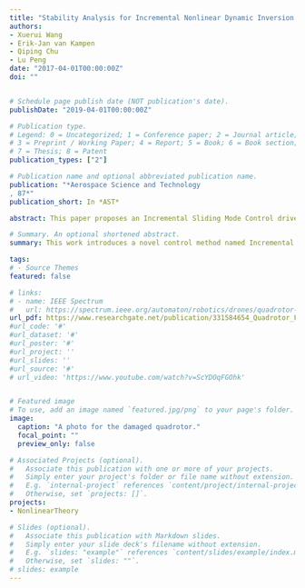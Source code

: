 ```yaml
---
title: "Stability Analysis for Incremental Nonlinear Dynamic Inversion Control"
authors:
- Xuerui Wang
- Erik-Jan van Kampen
- Qiping Chu
- Lu Peng
date: "2017-04-01T00:00:00Z"
doi: ""


# Schedule page publish date (NOT publication's date).
publishDate: "2019-04-01T00:00:00Z"

# Publication type.
# Legend: 0 = Uncategorized; 1 = Conference paper; 2 = Journal article;
# 3 = Preprint / Working Paper; 4 = Report; 5 = Book; 6 = Book section;
# 7 = Thesis; 8 = Patent
publication_types: ["2"]

# Publication name and optional abbreviated publication name.
publication: "*Aerospace Science and Technology
, 87*"
publication_short: In *AST*

abstract: This paper proposes an Incremental Sliding Mode Control driven by Sliding Mode Disturbance Observers (INDI-SMC/SMDO), with application to a quadrotor fault tolerant control problem. By designing the SMC/SMDO based on the control structure of the sensor-based Incremental Nonlinear Dynamic Inversion (INDI), instead of the model-based Nonlinear Dynamic Inversion (NDI) in the literature, the model dependency of the controller and the uncertainties in the closed-loop system are simultaneously reduced. This allows INDI-SMC/SMDO to passively resist a wider variety of faults and external disturbances using continuous control inputs with lower control and observer gains. When applied to a quadrotor, both numerical simulations and real-world flight tests demonstrate that INDI based SMC/SMDO has better performance and robustness over NDI based SMC/SMDO, in the presence of model uncertainties, wind disturbances, and sudden actuator faults. Moreover, the implementation process is simplified because of the reduced model dependency and smaller uncertainty variations of INDI-SMC/SMDO. Therefore, the proposed control method can be easily implemented to improve the performance and survivability of quadrotors in real life.

# Summary. An optional shortened abstract.
summary: This work introduces a novel control method named Incremental Sliding Mode Control, which greatly reduces model dependency and improves the robustness against uncertainties. The algorithm has been validated in a quadrotor fault-tolerant control problem in real flight.

tags:
# - Source Themes
featured: false

# links:
# - name: IEEE Spectrum
#   url: https://spectrum.ieee.org/automaton/robotics/drones/quadrotor-maintains-high-speed-flight-with-just-three-rotors
url_pdf: https://www.researchgate.net/publication/331584654_Quadrotor_Fault_Tolerant_Incremental_Sliding_Mode_Control_driven_by_Sliding_Mode_Disturbance_Observers
#url_code: '#'
#url_dataset: '#'
#url_poster: '#'
#url_project: ''
#url_slides: ''
#url_source: '#'
# url_video: 'https://www.youtube.com/watch?v=ScYDOqFGOhk'


# Featured image
# To use, add an image named `featured.jpg/png` to your page's folder. 
image:
  caption: "A photo for the damaged quadrotor."
  focal_point: ""
  preview_only: false

# Associated Projects (optional).
#   Associate this publication with one or more of your projects.
#   Simply enter your project's folder or file name without extension.
#   E.g. `internal-project` references `content/project/internal-project/index.md`.
#   Otherwise, set `projects: []`.
projects:
- NonlinearTheory

# Slides (optional).
#   Associate this publication with Markdown slides.
#   Simply enter your slide deck's filename without extension.
#   E.g. `slides: "example"` references `content/slides/example/index.md`.
#   Otherwise, set `slides: ""`.
# slides: example
---
```


<!-- {{% alert note %}}
Click the *Cite* button above to demo the feature to enable visitors to import publication metadata into their reference management software.
{{% /alert %}}

{{% alert note %}}
Click the *Slides* button above to demo Academic's Markdown slides feature.
{{% /alert %}}

Supplementary notes can be added here, including [code and math](https://sourcethemes.com/academic/docs/writing-markdown-latex/). -->

